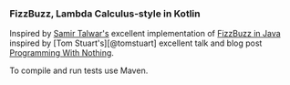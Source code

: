 ### FizzBuzz, Lambda Calculus-style in Kotlin

Inspired by [Samir Talwar's](https://twitter.com/SamirTalwar) 
excellent implementation of [FizzBuzz in Java](https://github.com/SamirTalwar/FizzBuzz)
inspired by [Tom Stuart's][@tomstuart] excellent talk and blog post 
[Programming With Nothing](http://codon.com/programming-with-nothing).

To compile and run tests use Maven.